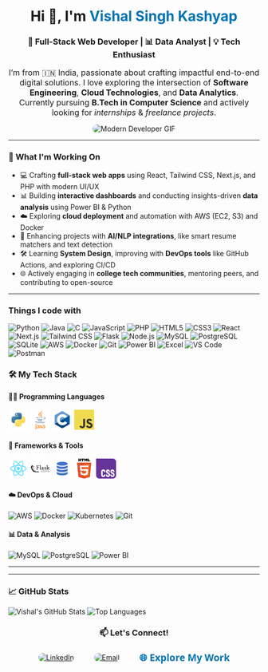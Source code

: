 <!-- Header Section -->
<h1 align="center">
  Hi 👋, I'm <span style="color:#0073b1;"><strong>Vishal Singh Kashyap</strong></span>
</h1>

<h3 align="center">
  🚀 Full-Stack Web Developer | 📊 Data Analyst | 💡 Tech Enthusiast
</h3>

<p align="center" style="max-width: 700px; margin: auto; font-size: 16px;">
  I’m from 🇮🇳 India, passionate about crafting impactful end-to-end digital solutions. I love exploring the intersection of 
  <strong>Software Engineering</strong>, <strong>Cloud Technologies</strong>, and <strong>Data Analytics</strong>. <br/>
  Currently pursuing <strong>B.Tech in Computer Science</strong> and actively looking for <em>internships</em> & <em>freelance projects</em>.
</p>

<!-- GIF (updated to a cleaner, modern style) -->
<p align="center">
  <img src="https://media.giphy.com/media/qgQUggAC3Pfv687qPC/giphy.gif" 
       alt="Modern Developer GIF" width="480" height="300" style="border-radius: 10px;" />
</p>


---

### 🚀 What I'm Working On

- 💻 Crafting **full-stack web apps** using React, Tailwind CSS, Next.js, and PHP with modern UI/UX
- 📊 Building **interactive dashboards** and conducting insights-driven **data analysis** using Power BI & Python
- ☁️ Exploring **cloud deployment** and automation with AWS (EC2, S3) and Docker
- 🧠 Enhancing projects with **AI/NLP integrations**, like smart resume matchers and text detection
- 🛠️ Learning **System Design**, improving with **DevOps tools** like GitHub Actions, and exploring CI/CD
- 🌐 Actively engaging in **college tech communities**, mentoring peers, and contributing to open-source


---
<h3>Things I code with</h3>
<p> <!-- Languages --> <img alt="Python" src="https://img.shields.io/badge/-Python-3776AB?style=flat-square&logo=python&logoColor=white" /> <img alt="Java" src="https://img.shields.io/badge/-Java-007396?style=flat-square&logo=java&logoColor=white" /> <img alt="C" src="https://img.shields.io/badge/-C-00599C?style=flat-square&logo=c&logoColor=white" /> <img alt="JavaScript" src="https://img.shields.io/badge/-JavaScript-F7DF1E?style=flat-square&logo=javascript&logoColor=black" /> <img alt="PHP" src="https://img.shields.io/badge/-PHP-777BB4?style=flat-square&logo=php&logoColor=white" /> <!-- Frontend --> <img alt="HTML5" src="https://img.shields.io/badge/-HTML5-E34F26?style=flat-square&logo=html5&logoColor=white" /> <img alt="CSS3" src="https://img.shields.io/badge/-CSS3-1572B6?style=flat-square&logo=css3&logoColor=white" /> <img alt="React" src="https://img.shields.io/badge/-React-61DAFB?style=flat-square&logo=react&logoColor=black" /> <img alt="Next.js" src="https://img.shields.io/badge/-Next.js-000000?style=flat-square&logo=next.js&logoColor=white" /> <img alt="Tailwind CSS" src="https://img.shields.io/badge/-Tailwind_CSS-38B2AC?style=flat-square&logo=tailwind-css&logoColor=white" /> <!-- Backend & Frameworks --> <img alt="Flask" src="https://img.shields.io/badge/-Flask-000000?style=flat-square&logo=flask&logoColor=white" /> <img alt="Node.js" src="https://img.shields.io/badge/-Node.js-339933?style=flat-square&logo=node.js&logoColor=white" /> <!-- Databases --> <img alt="MySQL" src="https://img.shields.io/badge/-MySQL-4479A1?style=flat-square&logo=mysql&logoColor=white" /> <img alt="PostgreSQL" src="https://img.shields.io/badge/-PostgreSQL-336791?style=flat-square&logo=postgresql&logoColor=white" /> <img alt="SQLite" src="https://img.shields.io/badge/-SQLite-003B57?style=flat-square&logo=sqlite&logoColor=white" /> <!-- DevOps & Cloud --> <img alt="AWS" src="https://img.shields.io/badge/-AWS-232F3E?style=flat-square&logo=amazon-aws&logoColor=white" /> <img alt="Docker" src="https://img.shields.io/badge/-Docker-2496ED?style=flat-square&logo=docker&logoColor=white" /> <img alt="Git" src="https://img.shields.io/badge/-Git-F05032?style=flat-square&logo=git&logoColor=white" /> <!-- Data & Visualization --> <img alt="Power BI" src="https://img.shields.io/badge/-Power%20BI-F2C811?style=flat-square&logo=powerbi&logoColor=black" /> <img alt="Excel" src="https://img.shields.io/badge/-Excel-217346?style=flat-square&logo=microsoft-excel&logoColor=white" /> <!-- Tools --> <img alt="VS Code" src="https://img.shields.io/badge/-VS%20Code-007ACC?style=flat-square&logo=visual-studio-code&logoColor=white" /> <img alt="Postman" src="https://img.shields.io/badge/-Postman-FF6C37?style=flat-square&logo=postman&logoColor=white" /> </p>

### 🛠️ My Tech Stack

#### 👨‍💻 Programming Languages
<p align="left">
  <img src="https://raw.githubusercontent.com/github/explore/main/topics/python/python.png" alt="Python" width="40" height="40" />
  <img src="https://raw.githubusercontent.com/github/explore/main/topics/java/java.png" alt="Java" width="40" height="40" />
  <img src="https://raw.githubusercontent.com/github/explore/main/topics/c/c.png" alt="C" width="40" height="40" />
  <img src="https://raw.githubusercontent.com/github/explore/main/topics/javascript/javascript.png" alt="JavaScript" width="40" height="40" />
</p>

#### 🧰 Frameworks & Tools
<p align="left">
  <img src="https://raw.githubusercontent.com/github/explore/main/topics/react/react.png" alt="React" width="40" height="40" />
  <img src="https://raw.githubusercontent.com/github/explore/main/topics/flask/flask.png" alt="Flask" width="40" height="40" />
  <img src="https://raw.githubusercontent.com/github/explore/main/topics/sql/sql.png" alt="SQL" width="40" height="40" />
  <img src="https://raw.githubusercontent.com/github/explore/main/topics/html/html.png" alt="HTML" width="40" height="40" />
  <img src="https://raw.githubusercontent.com/github/explore/main/topics/css/css.png" alt="CSS" width="40" height="40" />
</p>

#### ☁️ DevOps & Cloud
<p align="left">
  <img src="https://www.vectorlogo.zone/logos/amazon_aws/amazon_aws-icon.svg" alt="AWS" width="40" height="40" />
  <img src="https://www.vectorlogo.zone/logos/docker/docker-icon.svg" alt="Docker" width="40" height="40" />
  <img src="https://www.vectorlogo.zone/logos/kubernetes/kubernetes-icon.svg" alt="Kubernetes" width="40" height="40" />
  <img src="https://www.vectorlogo.zone/logos/git-scm/git-scm-icon.svg" alt="Git" width="40" height="40" />
</p>

#### 📊 Data & Analysis
<p align="left">
  <img src="https://www.vectorlogo.zone/logos/mysql/mysql-icon.svg" alt="MySQL" width="40" height="40" />
  <img src="https://www.vectorlogo.zone/logos/postgresql/postgresql-icon.svg" alt="PostgreSQL" width="40" height="40" />
  <img src="https://cdn.worldvectorlogo.com/logos/power-bi.svg" alt="Power BI" width="40" height="40" />
</p>

---



---

### 📈 GitHub Stats

<p align="left">
  <img height="180em" src="https://github-readme-stats.vercel.app/api?username=vishalsiingh&show_icons=true&theme=radical&count_private=true" alt="Vishal's GitHub Stats" />
  
  <img height="180em" src="https://github-readme-stats.vercel.app/api/top-langs/?username=vishalsiingh&layout=compact&langs_count=8&theme=radical" alt="Top Languages" />
</p>


<!-- 📫 Let's Connect Section -->
<!-- 📫 Let's Connect Section -->
<h3 align="center">📫 Let's Connect!</h3>

<p align="center" style="display: flex; justify-content: center; gap: 40px; flex-wrap: wrap; align-items: center; margin-top: 20px;">

  <!-- LinkedIn -->
  <a href="https://www.linkedin.com/in/vishalsinghkashyap/" target="_blank" title="LinkedIn" style="display: inline-block; transition: transform 0.3s ease;">
    <img src="https://cdn.jsdelivr.net/gh/devicons/devicon/icons/linkedin/linkedin-original.svg" alt="LinkedIn" width="45" height="45" style="border-radius: 10px;" />
  </a>

  <!-- Gmail -->
  <a href="mailto:vishalsinghkashyap44@gmail.com" title="Email" style="display: inline-block; transition: transform 0.3s ease;">
    <img src="https://upload.wikimedia.org/wikipedia/commons/4/4e/Gmail_Icon.png" alt="Email" width="45" height="45" style="border-radius: 10px;" />
  </a>

  <!-- Portfolio -->
  <a href="https://vishalkashyap.netlify.app" target="_blank" title="Portfolio" style="display: inline-block; font-family: 'Segoe UI', sans-serif; font-size: 1.2rem; color: #0073b1; font-weight: 600; text-decoration: none;">
    🌐 Explore My Work
  </a>

</p>
